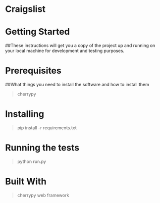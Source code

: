 # Craigslist

# Getting Started

##These instructions will get you a copy of the project up and running on your local machine for development and testing purposes.

# Prerequisites
##What things you need to install the software and how to install them

> cherrypy

# Installing

> pip install -r requirements.txt

# Running the tests

> python run.py

# Built With

>cherrypy web framework
